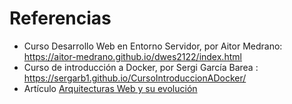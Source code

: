 # Referencias

- Curso Desarrollo Web en Entorno Servidor, por Aitor Medrano: https://aitor-medrano.github.io/dwes2122/index.html
- Curso de introducción a Docker, por Sergi García Barea : https://sergarb1.github.io/CursoIntroduccionADocker/
- Artículo [Arquitecturas Web y su evolución](https://www.arquitecturajava.com/arquitecturas-web-y-su-evolucion/)

